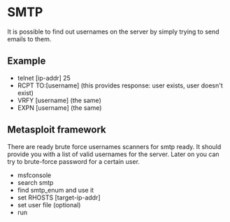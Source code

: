 # SMTP
It is possible to find out usernames on the server by simply trying to send emails to them.

## Example
- telnet [ip-addr] 25
- RCPT TO:[username] (this provides response: user exists, user doesn't exist)
- VRFY [username] (the same)
- EXPN [username] (the same)

## Metasploit framework
There are ready brute force usernames scanners for smtp ready. It should provide you with a list of valid usernames for the server. Later on you can try to brute-force password for a certain user.
- msfconsole
- search smtp
- find smtp_enum and use it
- set RHOSTS [target-ip-addr]
- set user file (optional)
- run
  
